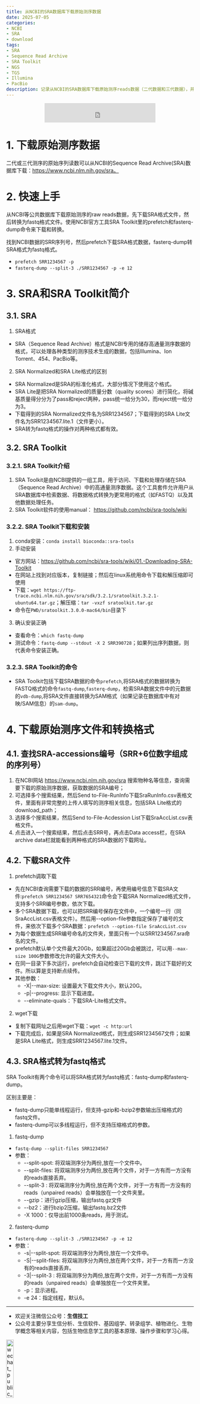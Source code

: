 ```yaml
---
title: 从NCBI的SRA数据库下载原始测序数据
date: 2025-07-05
categories: 
- NCBI
- SRA
- download
tags:
- SRA
- Sequence Read Archive
- SRA Toolkit
- NGS
- TGS
- Illumina
- PacBio
description: 记录从NCBI的SRA数据库下载原始测序reads数据（二代数据和三代数据），并转换为fastq格式的方法。
---
```


<div align="middle"><iframe frameborder="no" border="0" marginwidth="0" marginheight="0" width=298 height=52 src="https://open.spotify.com/embed/track/054NrUrqsXqh1WfZ9sbNdI?utm_source=generator"></iframe></div>

# 1. 下载原始测序数据
二代或三代测序的原始序列读数可以从NCBI的Sequence Read Archive(SRA)数据库下载：https://www.ncbi.nlm.nih.gov/sra。

# 2. 快速上手
从NCBI等公共数据库下载原始测序的raw reads数据，先下载SRA格式文件，然后转换为fastq格式文件。使用NCBI官方工具SRA Toolkit里的prefetch和fasterq-dump命令来下载和转换。

找到NCBI数据的SRR序列号，然后prefetch下载SRA格式数据，fasterq-dump转SRA格式为fastq格式。
- `prefetch SRR1234567 -p`
- `fasterq-dump --split-3 ./SRR1234567 -p -e 12`

# 3. SRA和SRA Toolkit简介
## 3.1. SRA
1. SRA格式
- SRA（Sequence Read Archive）格式是NCBI专用的储存高通量测序数据的格式，可以处理各种类型的测序技术生成的数据，包括Illumina、Ion Torrent、454、PacBio等。
2. SRA Normalized和SRA Lite格式的区别
- SRA Normalized是SRA的标准化格式，大部分情况下使用这个格式。
- SRA Lite是把SRA Normalized的质量分数（quality scores）进行简化，将碱基质量得分分为了pass和reject两种，pass统一给分为30，而reject统一给分为3。 
- 下载得到的SRA Normalized文件名为SRR1234567；下载得到的SRA Lite文件名为SRR1234567.lite.1（文件更小）。
- SRA转为fastq格式的操作对两种格式都有效。
## 3.2. SRA Toolkit
### 3.2.1. SRA Toolkit介绍
1. SRA Toolkit是由NCBI提供的一组工具，用于访问、下载和处理存储在SRA（Sequence Read Archive）中的高通量测序数据。这个工具套件允许用户从SRA数据库中检索数据、将数据格式转换为更常用的格式（如FASTQ）以及其他数据处理任务。
2. SRA Toolkit软件的使用manual： https://github.com/ncbi/sra-tools/wiki
### 3.2.2. SRA Toolkit下载和安装
1. conda安装：`conda install bioconda::sra-tools`
2. 手动安装
- 官方网站：https://github.com/ncbi/sra-tools/wiki/01.-Downloading-SRA-Toolkit
- 在网站上找到对应版本，复制链接；然后在linux系统用命令下载和解压缩即可使用
- 下载：`wget https://ftp-trace.ncbi.nlm.nih.gov/sra/sdk/3.2.1/sratoolkit.3.2.1-ubuntu64.tar.gz`；解压缩：`tar -vxzf sratoolkit.tar.gz`
- 命令在`PWD/sratoolkit.3.0.0-mac64/bin`目录下
3. 确认安装正确
- 查看命令：`which fastq-dump`
- 测试命令：`fastq-dump --stdout -X 2 SRR390728`；如果列出序列数据，则代表命令安装正确。
### 3.2.3. SRA Toolkit的命令
- SRA Toolkit包括下载SRA数据的命令`prefetch`,将SRA格式的数据转换为FASTQ格式的命令`fastq-dump`,`fasterq-dump`，检索SRA数据文件中的元数据的`vdb-dump`,将SRA文件直接转换为SAM格式（如果记录在数据库中有对映/SAM信息）的`sam-dump`。

# 4. 下载原始测序文件和转换格式
## 4.1. 查找SRA-accessions编号（SRR+6位数字组成的序列号）
1. 在NCBI网站 https://www.ncbi.nlm.nih.gov/sra 搜索物种名等信息，查询需要下载的原始测序数据，获取数据的SRA编号；
2. 可选择多个搜索结果，然后Send to-File-RunInfo下载SraRunInfo.csv表格文件，里面有非常完整的上传人填写的测序相关信息，包括SRA Lite格式的download_path；
3. 选择多个搜索结果，然后Send to-File-Acdession List下载SraAccList.csv表格文件。
4. 点击进入一个搜索结果，然后点击SRR号，再点击Data access栏，在SRA archive data栏就能看到两种格式的SRA数据的下载网址。

## 4.2. 下载SRA文件
1. prefetch调取下载
- 先在NCBI查询需要下载的数据的SRR编号，再使用编号信息下载SRA文件:`prefetch SRR1234567 SRR7654321`命令会下载SRA Normalized格式文件，支持多个SRR编号参数，依次下载。
- 多个SRA数据下载，也可以把SRR编号保存在文件中，一个编号一行（同SraAccList.csv表格文件）。然后用--option-file参数指定保存了编号的文件，来依次下载多个SRA数据：`prefetch --option-file SraAccList.csv`
- 为每个数据生成SRR编号命名的文件夹，里面只有一个以SRR1234567.sra命名的文件。
- prefetch默认单个文件最大20Gb，如果超过20Gb会被跳过，可以用`--max-size 100G`参数修改允许的最大文件大小。
- 在同一目录下多次运行，prefetch会自动检查已下载的文件，跳过下载好的文件。所以算是支持断点续传。
- 其他参数：
  - -X|--max-size: 设置最大下载文件大小，默认20G。
  - -p|--progress: 显示下载进度。
  - --eliminate-quals：下载SRA-Lite格式文件。

2. wget下载
- 复制下载网址之后用wget下载：`wget -c http:url`
- 下载完成后，如果是SRA Normalized格式，则生成SRR1234567文件；如果是SRA Lite格式，则生成SRR1234567.lite.1文件。

## 4.3. SRA格式转为fastq格式
SRA Toolkit有两个命令可以将SRA格式转为fastq格式：fastq-dump和fasterq-dump。

区别主要是：
- fastq-dump只能单线程运行，但支持-gzip和-bzip2参数输出压缩格式的fastq文件。
- fasterq-dump可以多线程运行，但不支持压缩格式的参数。

1. fastq-dump
- `fastq-dump --split-files SRR1234567`
- 参数：
  - --split-spot: 将双端测序分为两份,放在一个文件中。
  - --split-files: 将双端测序分为两份,放在两个文件，对于一方有而一方没有的reads直接丢弃。
  - --split-3 : 将双端测序分为两份,放在两个文件，对于一方有而一方没有的reads（unpaired reads）会单独放在一个文件夹里。
  - --gzip：进行gzip压缩，输出fastq.gz文件
  - --bz2：进行bzip2压缩，输出fastq.bz2文件
  - -X 1000：仅导出前1000条reads，用于测试。

2. fasterq-dump
- `fasterq-dump --split-3 ./SRR1234567 -p -e 12`
- 参数：
  - -s|--split-spot: 将双端测序分为两份,放在一个文件中。
  - -S|--split-files: 将双端测序分为两份,放在两个文件，对于一方有而一方没有的reads直接丢弃。
  - -3|--split-3 : 将双端测序分为两份,放在两个文件，对于一方有而一方没有的reads（unpaired reads）会单独放在一个文件夹里。
  - -p：显示进程。
  - -e 24：指定线程，默认6。

-------

- 欢迎关注微信公众号：**生信技工**
- 公众号主要分享生信分析、生信软件、基因组学、转录组学、植物进化、生物学概念等相关内容，包括生物信息学工具的基本原理、操作步骤和学习心得。

<img src="https://github.com/yanzhongsino/yanzhongsino.github.io/blob/hexo/source/wechat/Wechat_public_qrcode.jpg?raw=true" width=20% title="wechat_public_QRcode.png" align=center/>